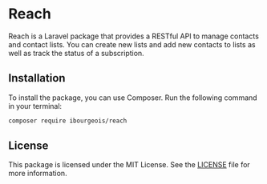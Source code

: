 # Reach

Reach is a Laravel package that provides a RESTful API to manage contacts and contact lists. You can create new lists and add new contacts to lists as well as track the status of a subscription.

## Installation

To install the package, you can use Composer. Run the following command in your terminal:

```bash
composer require ibourgeois/reach
```

## License

This package is licensed under the MIT License. See the [LICENSE](LICENSE) file for more information.
